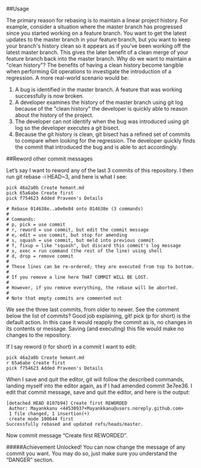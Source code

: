 ##Usage

The primary reason for rebasing is to maintain a linear project history. For example, consider a situation where the master branch has progressed since you started working on a feature branch. You want to get the latest updates to the master branch in your feature branch, but you want to keep your branch's history clean so it appears as if you've been working off the latest master branch. This gives the later benefit of a clean merge of your feature branch back into the master branch. Why do we want to maintain a "clean history"? The benefits of having a clean history become tangible when performing Git operations to investigate the introduction of a regression. A more real-world scenario would be:

1. A bug is identified in the master branch. A feature that was working successfully is now broken.
2. A developer examines the history of the master branch using git log because of the "clean history" the developer is quickly able to reason about the history of the project.
3. The developer can not identify when the bug was introduced using git log so the developer executes a git bisect.
4. Because the git history is clean, git bisect has a refined set of commits to compare when looking for the regression. The developer quickly finds the commit that introduced the bug and is able to act accordingly.


##Reword other commit messages

Let’s say I want to reword any of the last 3 commits of this repository. I then run git rebase -i HEAD~3, and here is what I see:
```
pick 46a2a0b Create hemant.md
pick 65a6abe Create first
pick f754623 Added Praveen's Details

# Rebase 014638e..a0e0e84 onto 014638e (3 commands)
#
# Commands:
# p, pick = use commit
# r, reword = use commit, but edit the commit message
# e, edit = use commit, but stop for amending
# s, squash = use commit, but meld into previous commit
# f, fixup = like "squash", but discard this commit's log message
# x, exec = run command (the rest of the line) using shell
# d, drop = remove commit
#
# These lines can be re-ordered; they are executed from top to bottom.
#
# If you remove a line here THAT COMMIT WILL BE LOST.
#
# However, if you remove everything, the rebase will be aborted.
#
# Note that empty commits are commented out
```

We see the three last commits, from older to newer. See the comment below the list of commits? Good job explaining, git! pick (p for short) is the default action. In this case it would reapply the commit as is, no changes in its contents or message. Saving (and executing) this file would make no changes to the repository.

If I say reword (r for short) in a commit I want to edit:

```
pick 46a2a0b Create hemant.md
r 65a6abe Create first
pick f754623 Added Praveen's Details
```


When I save and quit the editor, git will follow the described commands, landing myself into the editor again, as if I had amended commit 3e7ee36. I edit that commit message, save and quit the editor, and here is the output:

```
[detached HEAD 8107b94] Create first REWORDED
 Author: Mayankkanu <44530937+Mayankkanu@users.noreply.github.com>
 1 file changed, 1 insertion(+)
 create mode 100644 first
Successfully rebased and updated refs/heads/master.
```

Now commit message “Create first REWORDED”.

#####Achievement Unlocked! You can now change the message of any commit you want. You may do so, just make sure you understand the “DANGER” section.